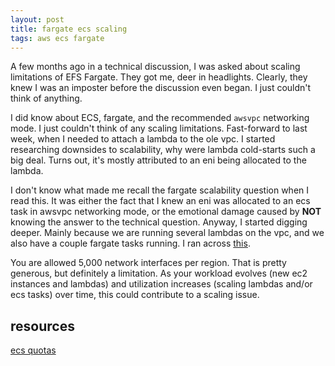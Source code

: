 ```yaml
---
layout: post
title: fargate ecs scaling
tags: aws ecs fargate
---
```

A few months ago in a technical discussion, I was asked about scaling limitations of EFS Fargate. They got me, deer in headlights. Clearly, they knew I was an imposter before the discussion even began. I just couldn't think of anything.

I did know about ECS, fargate, and the recommended `awsvpc` networking mode. I just couldn't think of any scaling limitations. Fast-forward to last week, when I needed to attach a lambda to the ole vpc. I started researching downsides to scalability, why were lambda cold-starts such a big deal. Turns out, it's mostly attributed to an eni being allocated to the lambda.

I don't know what made me recall the fargate scalability question when I read this. It was either the fact that I knew an eni was allocated to an ecs task in awsvpc networking mode, or the emotional damage caused by **NOT** knowing the answer to the technical question. Anyway, I started digging deeper. Mainly because we are running several lambdas on the vpc, and we also have a couple fargate tasks running. I ran across [this](https://docs.aws.amazon.com/vpc/latest/userguide/amazon-vpc-limits.html#vpc-limits-enis).

You are allowed 5,000 network interfaces per region. That is pretty generous, but definitely a limitation. As your workload evolves (new ec2 instances and lambdas) and utilization increases (scaling lambdas and/or ecs tasks) over time, this could contribute to a scaling issue.

## resources
[ecs quotas](https://docs.aws.amazon.com/AmazonECS/latest/developerguide/service-quotas.html)
